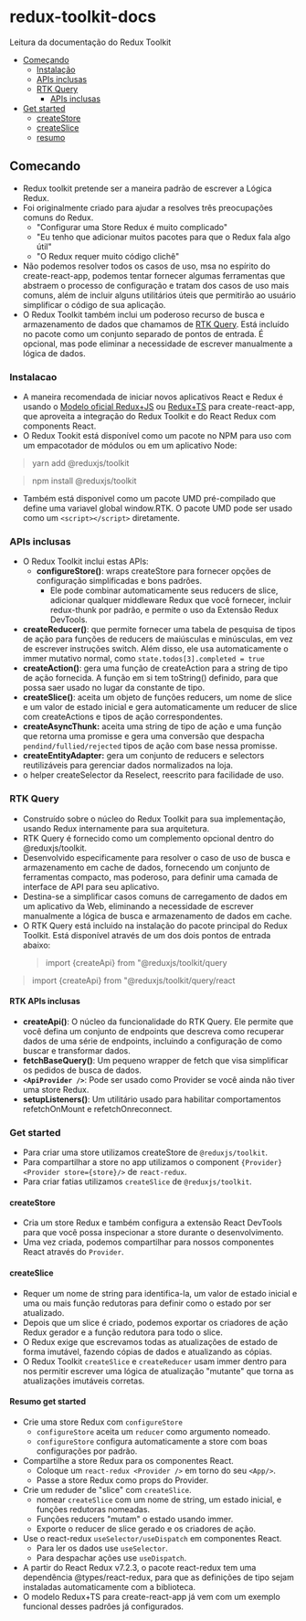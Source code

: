 # redux-toolkit-docs

Leitura da documentação do Redux Toolkit

- [Começando](#comecando)
  - [Instalação](#instalacao)
  - [APIs inclusas](#apis-inclusas)
  - [RTK Query](#rtk-query)
    - [APIs inclusas](#rtk-apis-inclusas)
- [Get started](#get-started)
  - [createStore](#createstore)
  - [createSlice](#createslice)
  - [resumo](#resumo-get-started)

## Comecando

- Redux toolkit pretende ser a maneira padrão de escrever a Lógica Redux.
- Foi originalmente criado para ajudar a resolves três preocupações comuns do Redux.
  - "Configurar uma Store Redux é muito complicado"
  - "Eu tenho que adicionar muitos pacotes para que o Redux fala algo útil"
  - "O Redux requer muito código clichê"
- Não podemos resolver todos os casos de uso, msa no espírito do create-react-app, podemos tentar fornecer algumas ferramentas que abstraem o processo de configuração e tratam dos casos de uso mais comuns, além de incluir alguns utilitários úteis que permitirão ao usuário simplificar o código de sua aplicação.
- O Redux Toolkit também inclui um poderoso recurso de busca e armazenamento de dados que chamamos de [RTK Query](https://redux-toolkit.js.org/introduction/getting-started#rtk-query). Está incluído no pacote como um conjunto separado de pontos de entrada. É opcional, mas pode eliminar a necessidade de escrever manualmente a lógica de dados.

### Instalacao

- A maneira recomendada de iniciar novos aplicativos React e Redux é usando o [Modelo oficial Redux+JS](https://github.com/reduxjs/cra-template-redux) ou [Redux+TS](https://github.com/reduxjs/cra-template-redux-typescript) para create-react-app, que aproveita a integração do Redux Toolkit e do React Redux com components React.
- O Redux Tookit está disponível como um pacote no NPM para uso com um empacotador de módulos ou em um aplicativo Node:

> yarn add @reduxjs/toolkit

> npm install @reduxjs/toolkit

- Também está disponivel como um pacote UMD pré-compilado que define uma variavel global window.RTK. O pacote UMD pode ser usado como um `<script></script>` diretamente.

### APIs inclusas

- O Redux Toolkit inclui estas APIs:
  - **configureStore()**: wraps createStore para fornecer opções de configuração simplificadas e bons padrôes.
    - Ele pode combinar automaticamente seus reducers de slice, adicionar qualquer middleware Redux que você fornecer, incluir redux-thunk por padrão, e permite o uso da Extensão Redux DevTools.
- **createReducer()**: que permite fornecer uma tabela de pesquisa de tipos de ação para funções de reducers de maiúsculas e minúsculas, em vez de escrever instruções switch. Além disso, ele usa automaticamente o immer mutativo normal, como `state.todos[3].completed = true`
- **createAction()**: gera uma função de createAction para a string de tipo de ação fornecida. A função em si tem toString() definido, para que possa saer usado no lugar da constante de tipo.
- **createSlice()**: aceita um objeto de funções reducers, um nome de slice e um valor de estado inicial e gera automaticamente um reducer de slice com createActions e tipos de ação correspondentes.
- **createAsyncThunk:** aceita uma string de tipo de ação e uma função que retorna uma promisse e gera uma conversão que despacha `pendind/fullied/rejected` tipos de ação com base nessa promisse.
- **createEntityAdapter:** gera um conjunto de reducers e selectors reutilizáveis para gerenciar dados normalizados na loja.
- o helper createSelector da Reselect, reescrito para facilidade de uso.

### RTK Query

- Construído sobre o núcleo do Redux Toolkit para sua implementação, usando Redux internamente para sua arquitetura.
- RTK Query é fornecido como um complemento opcional dentro do @reduxjs/toolkit.
- Desenvolvido especificamente para resolver o caso de uso de busca e armazenamento em cache de dados, fornecendo um conjunto de ferramentas compacto, mas poderoso, para definir uma camada de interface de API para seu aplicativo.
- Destina-se a simplificar casos comuns de carregamento de dados em um aplicativo da Web, eliminando a necessidade de escrever manualmente a lógica de busca e armazenamento de dados em cache.
- O RTK Query está incluido na instalação do pacote principal do Redux Toolkit. Está disponível através de um dos dois pontos de entrada abaixo:
  > import {createApi} from "@reduxjs/toolkit/query

> import {createApi} from "@reduxjs/toolkit/query/react

#### RTK APIs inclusas

- **createApi()**: O núcleo da funcionalidade do RTK Query. Ele permite que você defina um conjunto de endpoints que descreva como recuperar dados de uma série de endpoints, incluindo a configuração de como buscar e transformar dados.
- **fetchBaseQuery()**: Um pequeno wrapper de fetch que visa simplificar os pedidos de busca de dados.
- **`<ApiProvider />`**: Pode ser usado como Provider se você ainda não tiver uma store Redux.
- **setupListeners()**: Um utilitário usado para habilitar comportamentos refetchOnMount e refetchOnreconnect.

### Get started

- Para criar uma store utilizamos createStore de `@reduxjs/toolkit`.
- Para compartilhar a store no app utilizamos o component `{Provider}` `<Provider store={store}/>` de `react-redux`.
- Para criar fatias utilizamos `createSlice` de `@reduxjs/toolkit`.

#### createStore

- Cria um store Redux e também configura a extensão React DevTools para que você possa inspecionar a store durante o desenvolvimento.
- Uma vez criada, podemos compartilhar para nossos componentes React através do `Provider`.

#### createSlice

- Requer um nome de string para identifica-la, um valor de estado inicial e uma ou mais função redutoras para definir como o estado por ser atualizado.
- Depois que um slice é criado, podemos exportar os criadores de ação Redux gerador e a função redutora para todo o slice.
- O Redux exige que escrevamos todas as atualizações de estado de forma imutável, fazendo cópias de dados e atualizando as cópias.
- O Redux Toolkit `createSlice` e `createReducer` usam immer dentro para nos permitir escrever uma lógica de atualização "mutante" que torna as atualizações imutáveis corretas.

#### Resumo get started

- Crie uma store Redux com `configureStore`
  - `configureStore` aceita um `reducer` como argumento nomeado.
  - `configureStore` configura automaticamente a store com boas configurações por padrão.
- Compartilhe a store Redux para os componentes React.
  - Coloque um `react-redux <Provider />` em torno do seu `<App/>`.
  - Passe a store Redux como props do Provider.
- Crie um reduder de "slice" com `createSlice`.
  - nomear `createSlice` com um nome de string, um estado inicial, e funções redutoras nomeadas.
  - Funções reducers "mutam" o estado usando immer.
  - Exporte o reducer de slice gerado e os criadores de ação.
- Use o react-redux `useSelector/useDispatch` em componentes React.
  - Para ler os dados use `useSelector`.
  - Para despachar ações use `useDispatch`.
- A partir do React Redux v7.2.3, o pacote react-redux tem uma dependência @types/react-redux, para que as definições de tipo sejam instaladas automaticamente com a biblioteca.
- O modelo Redux+TS para create-react-app já vem com um exemplo funcional desses padrôes já configurados.

